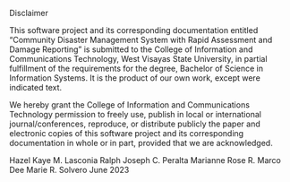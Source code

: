 Disclaimer

 This software project and its corresponding documentation entitled “Community Disaster Management System with Rapid Assessment and Damage Reporting” is submitted to the College of Information and Communications Technology, West Visayas State University, in partial fulfillment of the requirements for the degree, Bachelor of Science in Information Systems. It is the product of our own work, except were indicated text.
 
 We hereby grant the College of Information and Communications Technology permission to freely use, publish in local or international journal/conferences, reproduce, or distribute publicly the paper and electronic copies of this software project and its corresponding documentation in whole or in part, provided that we are acknowledged.

Hazel Kaye M. Lasconia             Ralph Joseph C. Peralta
Marianne Rose R. Marco             Dee Marie R. Solvero
June 2023
